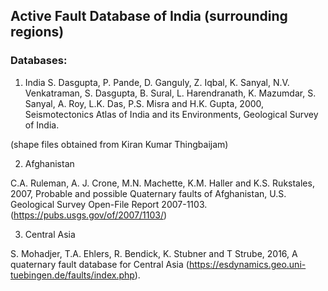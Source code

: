## Active Fault Database of India (surrounding regions)

### Databases:

1. India 
S. Dasgupta, P. Pande, D. Ganguly, Z. Iqbal, K. Sanyal, N.V. Venkatraman, S. Dasgupta, B. Sural, L. Harendranath, K. Mazumdar, S. Sanyal, A. Roy, L.K. Das, P.S. Misra and H.K. Gupta, 2000, Seismotectonics Atlas of India and its Environments, 
Geological Survey of India.

(shape files obtained from Kiran Kumar Thingbaijam)


2. Afghanistan

C.A. Ruleman, A. J. Crone, M.N. Machette, K.M. Haller and K.S. Rukstales, 2007, Probable and possible Quaternary faults of Afghanistan,
U.S. Geological Survey Open-File Report 2007-1103. (https://pubs.usgs.gov/of/2007/1103/)

3. Central Asia

S. Mohadjer, T.A. Ehlers, R. Bendick, K. Stubner and T Strube, 2016, A quaternary fault database for Central Asia (https://esdynamics.geo.uni-tuebingen.de/faults/index.php).
